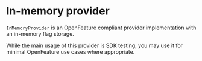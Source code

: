 # In-memory provider

`InMemoryProvider` is an OpenFeature compliant provider implementation with an in-memory flag storage. 

While the main usage of this provider is SDK testing, you may use it for minimal OpenFeature use cases where appropriate.